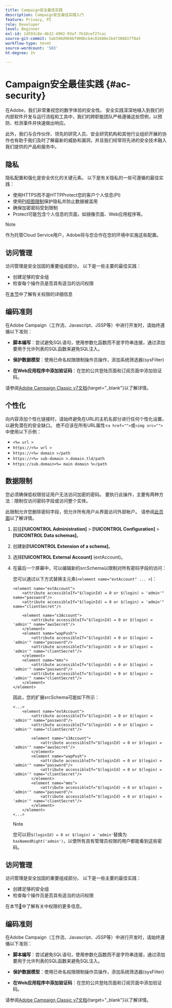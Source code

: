 ```yaml
---
title: Campaign安全最佳实践
description: Campaign安全最佳实践入门
feature: Privacy, PI
role: Developer
level: Beginner
exl-id: 1d593c8e-4b32-4902-93a7-7b18cef27cac
source-git-commit: 5ab598d904bf900bcb4c01680e1b4730881ff8a5
workflow-type: tm+mt
source-wordcount: '583'
ht-degree: 1%

---
```


# Campaign安全最佳实践 {#ac-security}

在Adobe，我们非常重视您的数字体验的安全性。 安全实践深深地植入到我们的内部软件开发与运行流程和工具中，我们的跨职能团队严格遵循这些惯例，以预防、检测事件并快速做出响应。

此外，我们与合作伙伴、领先的研究人员、安全研究机构和其他行业组织开展的协作也有助于我们及时了解最新的威胁和漏洞，并且我们经常将先进的安全技术融入我们提供的产品和服务中。

## 隐私

隐私配置和强化是安全优化的关键元素。 以下是有关隐私的一些可遵循的最佳实践：

* 使用HTTPS而不是HTTPProtect您的客户个人信息(PI)
* 使用[PI视图限制](../dev/restrict-pi-view.md)保护隐私并防止数据被滥用
* 确保加密密码受到限制
* Protect可能包含个人信息的页面，如镜像页面、Web应用程序等。


>[!NOTE]
>
>作为托管Cloud Service用户，Adobe将与您合作在您的环境中实施这些配置。


## 访问管理

访问管理是安全加固的重要组成部分。 以下是一些主要的最佳实践：

* 创建足够的安全组
* 检查每个操作员是否具有适当的访问权限

在[本节](../start/gs-permissions.md)中了解有关权限的详细信息

## 编码准则

在Adobe Campaign（工作流、Javascript、JSSP等）中进行开发时，请始终遵循以下准则：

* **脚本编写**：尝试避免SQL语句，使用参数化函数而不是字符串连接，通过添加要用于允许列表的SQL函数来避免SQL注入。

* **保护数据模型**：使用已命名权限限制操作员操作，添加系统筛选器(sysFilter)

* **在Web应用程序中添加验证码**：在您的公共登陆页面和订阅页面中添加验证码。

请参阅[Adobe Campaign Classic v7文档](https://experienceleague.adobe.com/docs/campaign-classic/using/installing-campaign-classic/security-privacy/scripting-coding-guidelines.html#installing-campaign-classic){target="_blank"}以了解详情。


## 个性化

向内容添加个性化链接时，请始终避免在URL的主机名部分进行任何个性化设置，以避免潜在的安全缺口。 绝不应该在所有URL属性&lt;`a href="">`或`<img src="">`中使用以下示例：

* `<%= url >`
* `https://<%= url >`
* `https://<%= domain >/path`
* `https://<%= sub-domain >.domain.tld/path`
* `https://sub.domain<%= main domain %>/path`

## 数据限制

您必须确保低权限验证用户无法访问加密的密码。 要执行此操作，主要有两种方法：限制仅访问密码字段或访问整个实体。

此限制允许您删除密码字段，但允许所有用户从界面访问外部帐户。 请参阅[此页面](../dev/restrict-pi-view.md)以了解详情。

1. 前往&#x200B;**[!UICONTROL Administration]** > **[!UICONTROL Configuration]** > **[!UICONTROL Data schemas]**。

1. 创建新&#x200B;**[!UICONTROL Extension of a schema]**。

1. 选择&#x200B;**[!UICONTROL External Account]** (extAccount)。

1. 在最后一个屏幕中，可以编辑新的srcSchema以限制对所有密码字段的访问：

   您可以通过以下方式替换主元素(`<element name="extAccount" ... >`)：

   ```
   <element name="extAccount">
       <attribute accessibleIf="$(loginId) = 0 or $(login) = 'admin'" name="password"/>
       <attribute accessibleIf="$(loginId) = 0 or $(login) = 'admin'" name="clientSecret"/>
   
       <element name="s3Account">
           <attribute accessibleIf="$(loginId) = 0 or $(login) = 'admin'" name="awsSecret"/>
       </element>
       <element name="wapPush">
           <attribute accessibleIf="$(loginId) = 0 or $(login) = 'admin'" name="password"/>
           <attribute accessibleIf="$(loginId) = 0 or $(login) = 'admin'" name="clientSecret"/>
       </element>
       <element name="mms">
           <attribute accessibleIf="$(loginId) = 0 or $(login) = 'admin'" name="password"/>
           <attribute accessibleIf="$(loginId) = 0 or $(login) = 'admin'" name="clientSecret"/>
       </element>
   </element>
   ```

   因此，您的扩展srcSchema可能如下所示：

   ```
   <...>
       <element name="extAccount">
           <attribute accessibleIf="$(loginId) = 0 or $(login) = 'admin'" name="password"/>
           <attribute accessibleIf="$(loginId) = 0 or $(login) = 'admin'" name="clientSecret"/>
   
           <element name="s3Account">
               <attribute accessibleIf="$(loginId) = 0 or $(login) = 'admin'" name="awsSecret"/>
           </element>
           <element name="wapPush">
               <attribute accessibleIf="$(loginId) = 0 or $(login) = 'admin'" name="password"/>
               <attribute accessibleIf="$(loginId) = 0 or $(login) = 'admin'" name="clientSecret"/>
           </element>
           <element name="mms">
               <attribute accessibleIf="$(loginId) = 0 or $(login) = 'admin'" name="password"/>
               <attribute accessibleIf="$(loginId) = 0 or $(login) = 'admin'" name="clientSecret"/>
           </element>
       </element>
   <...> 
   ```

   >[!NOTE]
   >
   >您可以将`$(loginId) = 0 or $(login) = 'admin'`替换为`hasNamedRight('admin')`，以使所有具有管理员权限的用户都能看到这些密码。


## 访问管理

访问管理是安全加固的重要组成部分。 以下是一些主要的最佳实践：

* 创建足够的安全组
* 检查每个操作员是否具有适当的访问权限

在本节[&#128279;](../start/gs-permissions.md)中了解有关中权限的更多信息。

## 编码准则

在Adobe Campaign（工作流、Javascript、JSSP等）中进行开发时，请始终遵循以下准则：

* **脚本编写**：尝试避免SQL语句，使用参数化函数而不是字符串连接，通过添加要用于允许列表的SQL函数来避免SQL注入。

* **保护数据模型**：使用已命名权限限制操作员操作，添加系统筛选器(sysFilter)

* **在Web应用程序中添加验证码**：在您的公共登陆页面和订阅页面中添加验证码。

请参阅[Adobe Campaign Classic v7文档](https://experienceleague.adobe.com/docs/campaign-classic/using/installing-campaign-classic/security-privacy/scripting-coding-guidelines.html#installing-campaign-classic){target="_blank"}以了解详情。
